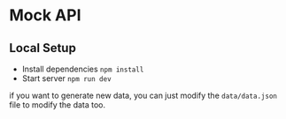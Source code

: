 # Mock API

## Local Setup

 - Install dependencies `npm install`
 - Start server `npm run dev`

 if you want to generate new data, 
 you can just modify the `data/data.json` file to modify the data too.


